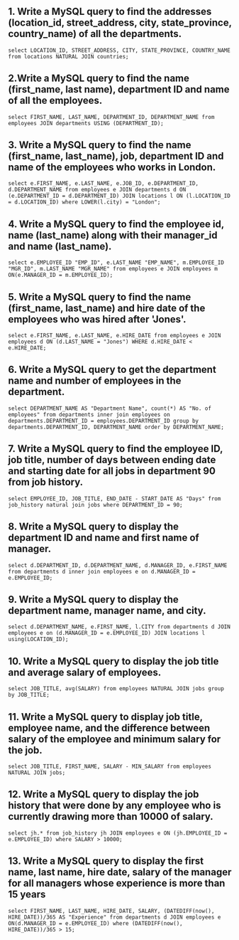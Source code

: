 ## 1. Write a  MySQL query to find the addresses (location_id, street_address, city, state_province, country_name) of all the departments.
`select LOCATION_ID, STREET_ADDRESS, CITY, STATE_PROVINCE, COUNTRY_NAME from locations NATURAL JOIN countries;`

## 2.Write a  MySQL query to find the name (first_name, last name), department ID and name of all the employees.
`select FIRST_NAME, LAST_NAME, DEPARTMENT_ID, DEPARTMENT_NAME from employees JOIN departments USING (DEPARTMENT_ID);`

## 3. Write a  MySQL query to find the name (first_name, last_name), job, department ID and name of the employees who works in  London.
`select e.FIRST_NAME, e.LAST_NAME, e.JOB_ID, e.DEPARTMENT_ID, d.DEPARTMENT_NAME from employees e JOIN departments d ON (e.DEPARTMENT_ID = d.DEPARTMENT_ID) JOIN locations l ON (l.LOCATION_ID = d.LOCATION_ID) where LOWER(l.city) = "London";`

## 4. Write a  MySQL query to find the employee id, name (last_name) along with their manager_id and name (last_name).
`select e.EMPLOYEE_ID "EMP_ID", e.LAST_NAME "EMP_NAME", m.EMPLOYEE_ID "MGR_ID", m.LAST_NAME "MGR_NAME" from employees e JOIN employees m ON(e.MANAGER_ID = m.EMPLOYEE_ID);`

## 5. Write a  MySQL query to find the name (first_name, last_name) and hire date of the employees who was hired after 'Jones'.
`select e.FIRST_NAME, e.LAST_NAME, e.HIRE_DATE from employees e JOIN employees d ON (d.LAST_NAME = "Jones") WHERE d.HIRE_DATE < e.HIRE_DATE;`

## 6. Write a MySQL query to get the department name and number of employees in the department.
`select DEPARTMENT_NAME AS "Department Name", count(*) AS "No. of employees" from departments inner join employees on departments.DEPARTMENT_ID = employees.DEPARTMENT_ID group by departments.DEPARTMENT_ID, DEPARTMENT_NAME order by DEPARTMENT_NAME;`

## 7. Write a  MySQL query to find the employee ID, job title, number of days between ending date and starting date for all jobs in department 90 from job history.
`select EMPLOYEE_ID, JOB_TITLE, END_DATE - START_DATE AS "Days" from job_history natural join jobs where DEPARTMENT_ID = 90;`

## 8. Write a  MySQL query to display the department ID and name and first name of manager.
`select d.DEPARTMENT_ID, d.DEPARTMENT_NAME, d.MANAGER_ID, e.FIRST_NAME from departments d inner join employees e on d.MANAGER_ID = e.EMPLOYEE_ID;`

## 9. Write a  MySQL query to display the department name, manager name, and city.
`select d.DEPARTMENT_NAME, e.FIRST_NAME, l.CITY from departments d JOIN employees e on (d.MANAGER_ID = e.EMPLOYEE_ID) JOIN locations l using(LOCATION_ID);`

## 10. Write a MySQL query to display the job title and average salary of employees.
`select JOB_TITLE, avg(SALARY) from employees NATURAL JOIN jobs group by JOB_TITLE;`

## 11. Write a MySQL query to display job title, employee name, and the difference between salary of the employee and minimum salary for the job.
`select JOB_TITLE, FIRST_NAME, SALARY - MIN_SALARY from employees NATURAL JOIN jobs;`

## 12. Write a MySQL query to display the job history that were done by any employee who is currently drawing more than 10000 of salary.
`select jh.* from job_history jh JOIN employees e ON (jh.EMPLOYEE_ID = e.EMPLOYEE_ID) where SALARY > 10000;`

## 13. Write a MySQL query to display the first name, last name, hire date, salary of the manager for all managers whose experience is more than 15 years
`select FIRST_NAME, LAST_NAME, HIRE_DATE, SALARY, (DATEDIFF(now(), HIRE_DATE))/365 AS "Experience" from departments d JOIN employees e ON(d.MANAGER_ID = e.EMPLOYEE_ID) where (DATEDIFF(now(), HIRE_DATE))/365 > 15;`

